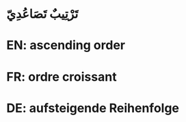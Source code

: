 # تَرْتِيبٌ تَصَاعُدِيّ

# EN: ascending order

# FR: ordre croissant

# DE: aufsteigende Reihenfolge
